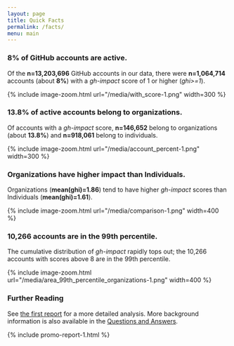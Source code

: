 ```yaml
---
layout: page
title: Quick Facts
permalink: /facts/
menu: main
---
```


### 8% of GitHub accounts are active.

Of the **n=13,203,696** GitHub accounts in our data, there were **n=1,064,714** accounts (about **8%**) with a *gh-impact* score of 1 or higher (*ghi>=1*).

{% include image-zoom.html url="/media/with_score-1.png" width=300 %}

### 13.8% of active accounts belong to organizations.

Of accounts with a *gh-impact* score, **n=146,652** belong to organizations (about **13.8%**) and **n=918,061** belong to individuals.

{% include image-zoom.html url="/media/account_percent-1.png" width=300 %}

### Organizations have higher impact than Individuals.

Organizations (**mean(ghi)=1.86**) tend to have higher *gh-impact* scores than Individuals (**mean(ghi)=1.61**).

{% include image-zoom.html url="/media/comparison-1.png" width=400 %}

<!-- ![Comparison](/media/comparison-1.png) -->

### 10,266 accounts are in the 99th percentile.

The cumulative distribution of *gh-impact* rapidly tops out; the 10,266 accounts with scores above 8 are in the 99th percentile.

{% include image-zoom.html url="/media/area_99th_percentile_organizations-1.png" width=400 %}

### Further Reading

See <a class='internal' href="/report/">the first report</a> for a more detailed analysis.  More background information is also available in the [Questions and Answers](/answers/).

{% include promo-report-1.html %}

<script>
$($("div.image_frame img").zoomify());
</script>
